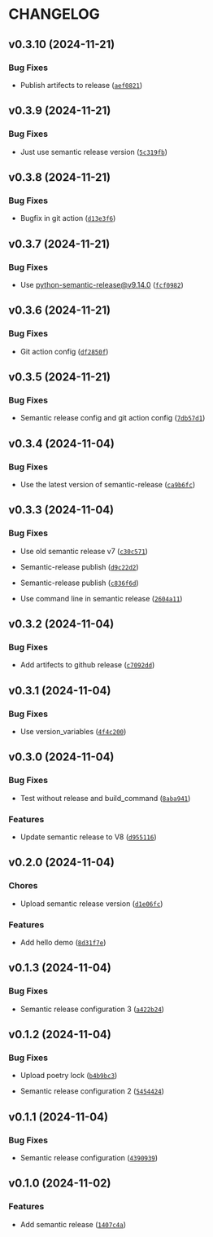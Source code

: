 # CHANGELOG


## v0.3.10 (2024-11-21)

### Bug Fixes

- Publish artifects to release
  ([`aef0821`](https://github.com/dsun0720/semantic-release-demo/commit/aef08210aebbf89e9ba285120789dae5538568d3))


## v0.3.9 (2024-11-21)

### Bug Fixes

- Just use semantic release version
  ([`5c319fb`](https://github.com/dsun0720/semantic-release-demo/commit/5c319fb06559d57309a601fc09fd42b91e63b964))


## v0.3.8 (2024-11-21)

### Bug Fixes

- Bugfix in git action
  ([`d13e3f6`](https://github.com/dsun0720/semantic-release-demo/commit/d13e3f6e6db9e0c66ef7330a7d18b72aca9cdfb2))


## v0.3.7 (2024-11-21)

### Bug Fixes

- Use python-semantic-release@v9.14.0
  ([`fcf0982`](https://github.com/dsun0720/semantic-release-demo/commit/fcf0982b77f8e5f8ac98162db63dd99237bc2f28))


## v0.3.6 (2024-11-21)

### Bug Fixes

- Git action config
  ([`df2850f`](https://github.com/dsun0720/semantic-release-demo/commit/df2850f9c4a62f70622931aa5efc23bfcf3cce66))


## v0.3.5 (2024-11-21)

### Bug Fixes

- Semantic release config and git action config
  ([`7db57d1`](https://github.com/dsun0720/semantic-release-demo/commit/7db57d1dfb62996b85fe0c578ae2c469dc2ce948))


## v0.3.4 (2024-11-04)

### Bug Fixes

- Use the latest version of semantic-release
  ([`ca9b6fc`](https://github.com/dsun0720/semantic-release-demo/commit/ca9b6fcf94593288cf15fb97b9381d60eb982b3f))


## v0.3.3 (2024-11-04)

### Bug Fixes

- Use old semantic release v7
  ([`c30c571`](https://github.com/dsun0720/semantic-release-demo/commit/c30c571e3dd0fe562e054702772f5eaf2445000b))

- Semantic-release publish
  ([`d9c22d2`](https://github.com/dsun0720/semantic-release-demo/commit/d9c22d27b84612d9153e38a84b39c958c9ffa096))

- Semantic-release publish
  ([`c836f6d`](https://github.com/dsun0720/semantic-release-demo/commit/c836f6d6ea4b09875b4f3047583c91dfe08dab10))

- Use command line in semantic release
  ([`2604a11`](https://github.com/dsun0720/semantic-release-demo/commit/2604a11a0f2ebb13ae91385eb1a6969bc4107084))


## v0.3.2 (2024-11-04)

### Bug Fixes

- Add artifects to github release
  ([`c7092dd`](https://github.com/dsun0720/semantic-release-demo/commit/c7092dd13d28017a8bcbe97949c538e20ba4b4bd))


## v0.3.1 (2024-11-04)

### Bug Fixes

- Use version_variables
  ([`4f4c200`](https://github.com/dsun0720/semantic-release-demo/commit/4f4c200e2547197defa11bb986d15618d12acd9c))


## v0.3.0 (2024-11-04)

### Bug Fixes

- Test without release and build_command
  ([`8aba941`](https://github.com/dsun0720/semantic-release-demo/commit/8aba941a506e7b79ac61d6d503c3949dad3c13e1))

### Features

- Update semantic release to V8
  ([`d955116`](https://github.com/dsun0720/semantic-release-demo/commit/d955116f07d138753284c9ba80c92534d80fc430))


## v0.2.0 (2024-11-04)

### Chores

- Upload semantic release version
  ([`d1e06fc`](https://github.com/dsun0720/semantic-release-demo/commit/d1e06fc7e737e4988b549e3d375883521e39ce7d))

### Features

- Add hello demo
  ([`8d31f7e`](https://github.com/dsun0720/semantic-release-demo/commit/8d31f7ef0dc17bdc89a24533eed2c9d2055a13f3))


## v0.1.3 (2024-11-04)

### Bug Fixes

- Semantic release configuration 3
  ([`a422b24`](https://github.com/dsun0720/semantic-release-demo/commit/a422b248ac58cea7db1a29f0b9c7689024a6d9e2))


## v0.1.2 (2024-11-04)

### Bug Fixes

- Upload poetry lock
  ([`b4b9bc3`](https://github.com/dsun0720/semantic-release-demo/commit/b4b9bc3f27be2d4d19cc2b4805dc8c90d0a2cb2a))

- Semantic release configuration 2
  ([`5454424`](https://github.com/dsun0720/semantic-release-demo/commit/545442423732ba02b52a6043dc7ffe9bef1ac937))


## v0.1.1 (2024-11-04)

### Bug Fixes

- Semantic release configuration
  ([`4390939`](https://github.com/dsun0720/semantic-release-demo/commit/439093946c84407925ee738bc9d6e0a6ca25cf5d))


## v0.1.0 (2024-11-02)

### Features

- Add semantic release
  ([`1407c4a`](https://github.com/dsun0720/semantic-release-demo/commit/1407c4a2c3098f8ae856f9603d6052acd4435317))
